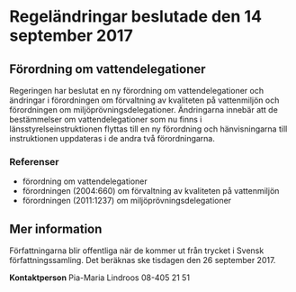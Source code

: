 # Regeländringar beslutade den 14 september 2017

## Förordning om vattendelegationer

Regeringen har beslutat en ny förordning om vattendelegationer och ändringar i förordningen om förvaltning av kvaliteten på vattenmiljön och förordningen om miljöprövningsdelegationer. Ändringarna innebär att de bestämmelser om vattendelegationer som nu finns i länsstyrelseinstruktionen flyttas till en ny förordning och hänvisningarna till instruktionen uppdateras i de andra två förordningarna.

### Referenser

* förordning om vattendelegationer
* förordningen (2004:660\) om förvaltning av kvaliteten på vattenmiljön
* förordningen (2011:1237\) om miljöprövningsdelegationer

## Mer information

Författningarna blir offentliga när de kommer ut från trycket i Svensk författningssamling. Det beräknas ske tisdagen den 26 september 2017\.

**Kontaktperson**
Pia\-Maria Lindroos 08\-405 21 51
